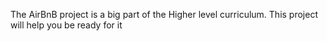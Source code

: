 The AirBnB project is a big part of the Higher level curriculum. This project will help you be ready for it
